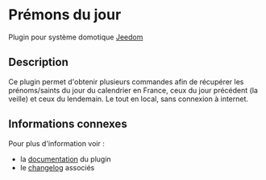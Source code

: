 # Prémons du jour
Plugin pour système domotique [Jeedom](https://jeedom.com)

## Description

Ce plugin permet d'obtenir plusieurs commandes afin de récupérer les prénoms/saints du jour du calendrier en France, ceux du jour précédent (la veille) et ceux du lendemain.
Le tout en local, sans connexion à internet.

## Informations connexes

Pour plus d'information voir :
* la [documentation](https://jeanrobertjs.github.io/namesoftheday/fr_FR/ "Documentation Jeedom du plugin") du plugin
* le [changelog](https://jeanrobertjs.github.io/namesoftheday/fr_FR/changelog "Changelog de plublication du plugin") associés